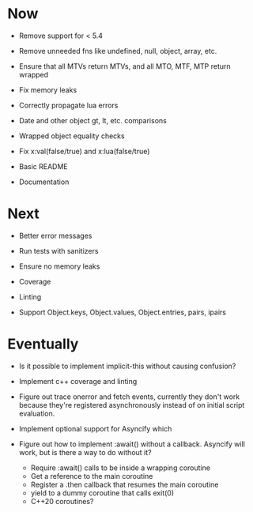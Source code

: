 # Now

- Remove support for < 5.4
- Remove unneeded fns like undefined, null,
  object, array, etc.

- Ensure that all MTVs return MTVs, and all MTO,
  MTF, MTP return wrapped

- Fix memory leaks

- Correctly propagate lua errors

- Date and other object gt, lt, etc. comparisons
- Wrapped object equality checks

- Fix x:val(false/true) and x:lua(false/true)

- Basic README
- Documentation

# Next

- Better error messages
- Run tests with sanitizers
- Ensure no memory leaks
- Coverage
- Linting

- Support Object.keys, Object.values,
  Object.entries, pairs, ipairs

# Eventually

- Is it possible to implement implicit-this
  without causing confusion?

- Implement c++ coverage and linting

- Figure out trace onerror and fetch events,
  currently they don't work because they're
  registered asynchronously instead of on
  initial script evaluation.

- Implement optional support for Asyncify which
- Figure out how to implement :await() without a
  callback. Asyncify will work, but is there a
  way to do without it?
    - Require :await() calls to be inside a
      wrapping coroutine
    - Get a reference to the main coroutine
    - Register a .then callback that resumes the
      main coroutine
    - yield to a dummy coroutine that calls exit(0)
    - C++20 coroutines?
